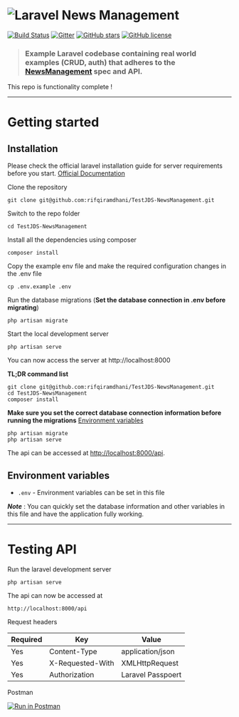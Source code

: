 # ![Laravel News Management](logo.png)

[![Build Status](https://img.shields.io/travis/gothinkster/laravel-realworld-example-app/master.svg)](https://travis-ci.org/gothinkster/laravel-realworld-example-app) [![Gitter](https://img.shields.io/gitter/room/realworld-dev/laravel.svg)](https://gitter.im/realworld-dev/laravel) [![GitHub stars](https://img.shields.io/github/stars/gothinkster/laravel-realworld-example-app.svg)](https://github.com/gothinkster/laravel-realworld-example-app/stargazers) [![GitHub license](https://img.shields.io/github/license/gothinkster/laravel-realworld-example-app.svg)](https://raw.githubusercontent.com/gothinkster/laravel-realworld-example-app/master/LICENSE)

> ### Example Laravel codebase containing real world examples (CRUD, auth) that adheres to the [NewsManagement](https://github.com/rifqiramdhani/TestJDS-NewsManagement.git) spec and API.

This repo is functionality complete !

----------

# Getting started

## Installation

Please check the official laravel installation guide for server requirements before you start. [Official Documentation](https://laravel.com/docs/9.x/installation#your-first-laravel-project)

Clone the repository

    git clone git@github.com:rifqiramdhani/TestJDS-NewsManagement.git

Switch to the repo folder

    cd TestJDS-NewsManagement

Install all the dependencies using composer

    composer install

Copy the example env file and make the required configuration changes in the .env file

    cp .env.example .env

Run the database migrations (**Set the database connection in .env before migrating**)

    php artisan migrate
    
Start the local development server

    php artisan serve

You can now access the server at http://localhost:8000

**TL;DR command list**

    git clone git@github.com:rifqiramdhani/TestJDS-NewsManagement.git
    cd TestJDS-NewsManagement
    composer install
    
**Make sure you set the correct database connection information before running the migrations** [Environment variables](#environment-variables)

    php artisan migrate
    php artisan serve


The api can be accessed at [http://localhost:8000/api](http://localhost:8000/api).

## Environment variables

- `.env` - Environment variables can be set in this file

***Note*** : You can quickly set the database information and other variables in this file and have the application fully working.

----------

# Testing API

Run the laravel development server

    php artisan serve

The api can now be accessed at

    http://localhost:8000/api

Request headers

| **Required** 	| **Key**              	| **Value**            	|
|----------	|------------------	|------------------	|
| Yes      	| Content-Type     	| application/json 	|
| Yes      	| X-Requested-With 	| XMLHttpRequest   	|
| Yes   	| Authorization    	| Laravel Passpoert |

Postman 

[![Run in Postman](https://run.pstmn.io/button.svg)](https://app.getpostman.com/run-collection/8195848-20d47fd0-7bc2-465e-aa4a-758d38317c4b?action=collection%2Ffork&source=rip_markdown&collection-url=entityId%3D8195848-20d47fd0-7bc2-465e-aa4a-758d38317c4b%26entityType%3Dcollection%26workspaceId%3Df57a78f7-6d00-4f79-bf34-f55562cb2fb6)
